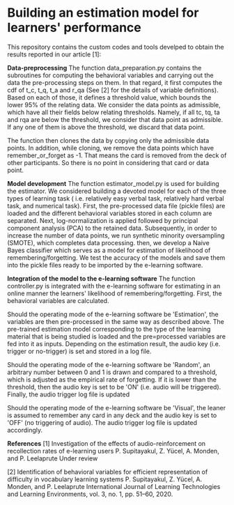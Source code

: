 # Building an estimation model for learners' performance

This repository contains the custom codes and tools develped to obtain the results reported in our article [1]:

**Data-preprocessing**
The function data_preparation.py contains the subroutines for computing the behavioral variables and carrying out the data the pre-processing steps on them. In that regard, it first computes the cdf of t_c, t_q, t_a and r_qa (See [2] for the details of variable definitions). Based on each of those, it defines a threshold value, which bounds the lower 95% of the relating data. We consider the data points as admissible, which have all their fields below relating thresholds. Namely, if all tc, tq, ta and rqa are below the threshold, we consider that data point as admissible. If any one of them is above the threshold, we discard that data point. 

The function then clones the data by copying only the admissible data points. In addition, while cloning, we remove the data points which have remember_or_forget 
as -1. That means the card is removed from the deck of other participants. So there is no point in considering that card or data point.

**Model development**
The function estimator_model.py is used for building the estimator. We considered building a devoted model for each of the three types of learning task ( i.e. relatively easy verbal task, relatively hard verbal task, and numerical task). First, the pre-processed data file (pickle files) are loaded and the different behavioral variables stored in each column are separated. Next, log-normalization is applied followed by principal component analysis (PCA) to the retained data. Subsequently, in order to  increase the number of data points, we run synthetic minority oversampling (SMOTE), which completes data processing. then, we develop a Naive Bayes classifier which serves as a model for estimation of likelihood of remembering/forgetting. We test the accuracy of the models and save them into  the pickle files ready to be imported by the e-learning software.

**Integration of the model to the e-learning software**
The function controller.py is integrated with the e-learning software for estimating in an online manner the learners' likelihood of remembering/forgetting. First, the behavioral variables are calculated. 

Should the operating mode of the e-learning software be 'Estimation', the variables are then pre-processed in the same way as described above. The pre-trained estimation model corresponding to the type of the learning material that is being studied is loaded and the pre=processed variables are fed into it as inputs. Depending on the estimation result, the audio key (i.e. trigger or no-trigger) is set and stored in a log file.
    
Should the operating mode of the e-learning software be 'Random', an arbitrary number between 0 and 1 is drawn and compared to a threshold, which is adjusted as the empirical rate of forgetting. If it is lower than the threshold, then the audio key is set to be 'ON' (i.e. audio will be triggered). Finally,  the audio trigger log file is updated 

Should the operating mode of the e-learning software be 'Visual',  the leaner is assumed to remember any card in any deck and the audio key is set to 'OFF' (no triggering of audio). The audio trigger log file is updated accordingly.
    

**References**
[1] Investigation of the effects of audio-reinforcement on recollection rates of e-learning users
P. Supitayakul, Z. Yücel, A. Monden, and P. Leelaprute
Under review

[2] Identification of behavioral variables for efficient representation of difficulty in vocabulary learning systems
P. Supitayakul, Z. Yücel, A. Monden, and P. Leelaprute
International Journal of Learning Technologies and Learning Environments, vol. 3, no. 1, pp. 51–60, 2020.
